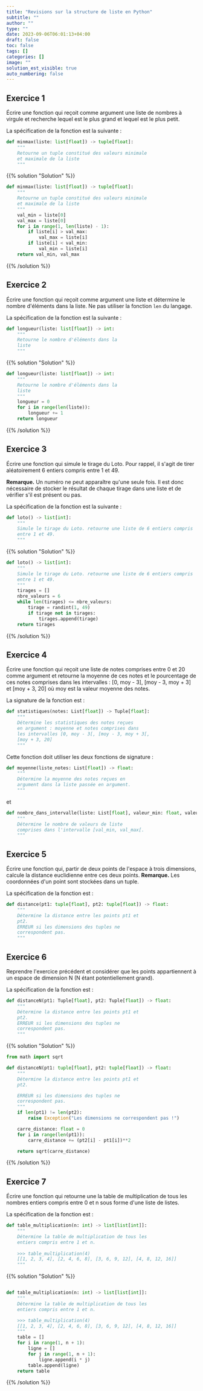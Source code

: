 ```yaml
---
title: "Revisions sur la structure de liste en Python"
subtitle: ""
author: ""
type: ""
date: 2023-09-06T06:01:13+04:00
draft: false
toc: false
tags: []
categories: []
image: ""
solution_est_visible: true
auto_numbering: false
---
```



## Exercice 1

Écrire une fonction qui reçoit comme argument une liste de nombres à virgule et recherche lequel est le plus grand et lequel est le plus petit.

La spécification de la fonction est la suivante :

```python
def minmax(liste: list[float]) -> tuple[float]:
    """
    Retourne un tuple constitué des valeurs minimale
    et maximale de la liste
    """
```

{{% solution "Solution" %}}

```python
def minmax(liste: list[float]) -> tuple[float]:
    """
    Retourne un tuple constitué des valeurs minimale
    et maximale de la liste
    """
    val_min = liste[0]
    val_max = liste[0]
    for i in range(1, len(liste) - 1):
        if liste[i] > val_max:
            val_max = liste[i]
        if liste[i] < val_min:
            val_min = liste[i]
    return val_min, val_max
```

{{% /solution %}}

## Exercice 2

Écrire une fonction qui reçoit comme argument une liste et détermine le nombre d'éléments dans la liste.
Ne pas utiliser la fonction `len` du langage.

La spécification de la fonction est la suivante :

```python
def longueur(liste: list[float]) -> int:
    """
    Retourne le nombre d'éléments dans la
    liste
    """
```

{{% solution "Solution" %}}

```python
def longueur(liste: list[float]) -> int:
    """
    Retourne le nombre d'éléments dans la
    liste
    """
    longueur = 0
    for i in range(len(liste)):
        longueur += 1
    return longueur
```

{{% /solution %}}

## Exercice 3

Écrire une fonction qui simule le tirage du Loto. Pour rappel, il s'agit de tirer aléatoirement 6 entiers compris entre 1 et 49.

**Remarque.** Un numéro ne peut apparaître qu'une seule fois. Il est donc nécessaire de stocker le résultat de chaque tirage dans une liste et de vérifier s'il est présent ou pas.

La spécification de la fonction est la suivante :

```python
def loto() -> list[int]:
    """
    Simule le tirage du Loto. retourne une liste de 6 entiers compris
    entre 1 et 49.
    """
```

{{% solution "Solution" %}}

```python
def loto() -> list[int]:
    """
    Simule le tirage du Loto. retourne une liste de 6 entiers compris
    entre 1 et 49.
    """
    tirages = []
    nbre_valeurs = 6
    while len(tirages) <= nbre_valeurs:
        tirage = randint(1, 49)
        if tirage not in tirages:
            tirages.append(tirage)
    return tirages
```

{{% /solution %}}

## Exercice 4

Écrire une fonction qui reçoit une liste de notes comprises entre 0 et 20 comme argument et retourne la moyenne de ces notes et le pourcentage de ces notes comprises dans les intervalles : [0, moy - 3], [moy - 3, moy + 3] et [moy + 3, 20] où moy est la valeur moyenne des notes.

La signature de la fonction est :

```python
def statistiques(notes: List[float]) -> Tuple[float]:
    """
    Détermine les statistiques des notes reçues 
    en argument : moyenne et notes comprises dans
    les intervalles [0, moy - 3[, [moy - 3, moy + 3[, 
    [moy + 3, 20]
    """
```

Cette fonction doit utiliser les deux fonctions de signature :

```python
def moyenne(liste_notes: List[float]) -> float:
    """
    Détermine la moyenne des notes reçues en 
    argument dans la liste passée en argument.
    """
```

et

```python
def nombre_dans_intervalle(liste: List[float], valeur_min: float, valeur_max: float) -> float:
    """
    Détermine le nombre de valeurs de liste 
    comprises dans l'intervalle [val_min, val_max[.
    """
```

## Exercice 5

Écrire une fonction qui, partir de deux points de l'espace à trois dimensions, calcule la distance euclidienne entre ces deux points.
**Remarque.** Les coordonnées d'un point sont stockées dans un tuple.

La spécification de la fonction est :

```python
def distance(pt1: tuple[float], pt2: tuple[float]) -> float:
    """
    Détermine la distance entre les points pt1 et 
    pt2.
    ERREUR si les dimensions des tuples ne 
    correspondent pas.
    """
```

## Exercice 6

Reprendre l'exercice précédent et considérer que les points appartiennent à un espace de dimension N (N étant potentiellement grand).

La spécification de la fonction est :

```python
def distanceN(pt1: Tuple[float], pt2: Tuple[float]) -> float:
    """
    Détermine la distance entre les points pt1 et 
    pt2.
    ERREUR si les dimensions des tuples ne 
    correspondent pas.
    """
```

{{% solution "Solution" %}}

```python
from math import sqrt

def distanceN(pt1: tuple[float], pt2: tuple[float]) -> float:
    """
    Détermine la distance entre les points pt1 et
    pt2.

    ERREUR si les dimensions des tuples ne
    correspondent pas.
    """
    if len(pt1) != len(pt2):
        raise Exception("Les dimensions ne correspondent pas !")

    carre_distance: float = 0
    for i in range(len(pt1)):
        carre_distance += (pt2[i] - pt1[i])**2

    return sqrt(carre_distance)
```

{{% /solution %}}

## Exercice 7

Écrire une fonction qui retourne une la table de multiplication de tous les nombres entiers compris entre 0 et n sous forme d'une liste de listes.

La spécification de la fonction est :

```python
def table_multiplication(n: int) -> list[list[int]]:
    """
    Détermine la table de multiplication de tous les 
    entiers compris entre 1 et n.
    
    >>> table_multiplication(4)
    [[1, 2, 3, 4], [2, 4, 6, 8], [3, 6, 9, 12], [4, 8, 12, 16]]
    """
```

{{% solution "Solution" %}}

```python

def table_multiplication(n: int) -> list[list[int]]:
    """
    Détermine la table de multiplication de tous les 
    entiers compris entre 1 et n.

    >>> table_multiplication(4)
    [[1, 2, 3, 4], [2, 4, 6, 8], [3, 6, 9, 12], [4, 8, 12, 16]]
    """
    table = []
    for i in range(1, n + 1):
        ligne = []
        for j in range(1, n + 1):
            ligne.append(i * j)
        table.append(ligne)
    return table
```

{{% /solution %}}
